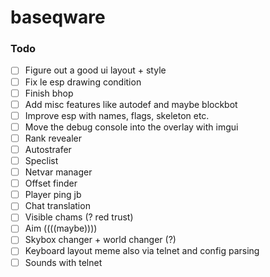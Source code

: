 # baseqware

### Todo
- [ ] Figure out a good ui layout + style
- [ ] Fix le esp drawing condition
- [ ] Finish bhop
- [ ] Add misc features like autodef and maybe blockbot
- [ ] Improve esp with names, flags, skeleton etc.
- [ ] Move the debug console into the overlay with imgui
- [ ] Rank revealer
- [ ] Autostrafer
- [ ] Speclist
- [ ] Netvar manager
- [ ] Offset finder
- [ ] Player ping jb
- [ ] Chat translation
- [ ] Visible chams (? red trust)
- [ ] Aim ((((maybe))))
- [ ] Skybox changer + world changer (?)
- [ ] Keyboard layout meme also via telnet and config parsing
- [ ] Sounds with telnet